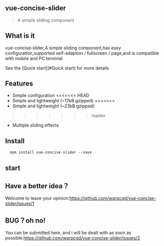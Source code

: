 ## vue-concise-slider

> A simple sliding component

## What is it

vue-concise-slider,A simple sliding component,has easy configuration,supported self-adaption / fullscreen / page,and is compatible with mobile and PC terminal

See the [Quick start](#Quick start) for more details

## Features

* Simple configuration
<<<<<<< HEAD
* Simple and lightweight (~17kB gzipped)
=======
* Simple and lightweight (~23kB gzipped)
>>>>>>> master
* Multiple sliding effects

## Install

```html
  npm install vue-concise-slider --save
```

## start

<vuep template="#example"></vuep>


## Have a better idea？
Welcome to leave your opinion:https://github.com/warpcgd/vue-concise-slider/issues/1

## BUG？oh no!
You can be submitted here, and i will be dealt with as soon as possible:https://github.com/warpcgd/vue-concise-slider/issues/2



<script v-pre type="text/x-template" id="example">
  <template>
<<<<<<< HEAD
    <slider :pages="pages" :sliderinit="sliderinit">
=======
    <slider ref="slider" :pages="pages" :sliderinit="sliderinit">
>>>>>>> master
    <!-- slot  -->
    </slider>
  </template>

  <script>
    import slider from 'module.js'// import slider
    module.exports = {
         components: {
              slider
         },
         data () {
            return {
              //Image list[arr]
              pages:[
                {
                  html: 'slide1',
                  style:{
                   'background': '#1bbc9b'
                  }
                },
                {
                 html: 'slide2',
                 style:{
                    background:'#4bbfc3'
                  }
                },
                {
                  html: 'slide3',
                  style:{
                    background:'#333'
                  },
                }
              ],
              // Sliding configuration[obj]
              sliderinit: {
                currentPage: 0,
                thresholdDistance: 100,
                thresholdTime: 300,
                loop:true,
                infinite:1,
                slidesToScroll:1
              }
            }
         }
    }
  </script>
</script>
